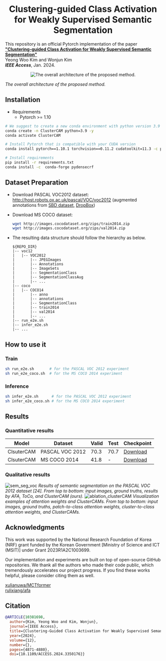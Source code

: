 <h1 align="center">Clustering-guided Class Activation for Weakly Supervised Semantic Segmentation</h1>

This repository is an official Pytorch implementation of the paper [**"Clustering-guided Class Activation for Weakly Supervised Semantic Segmentation"**](https://ieeexplore.ieee.org/abstract/document/10381698) <br>
Yeong Woo Kim and Wonjun Kim <br>
***IEEE Access***, Jan. 2024. </br>
<p align="center">
  <img src="https://github.com/DCVL-WSSS/ClusterCAM/assets/49578893/82ccf953-05b2-4b3e-9441-90b3a247a493" alt="The overall architecture of the proposed method."/>
</p>

*The overall architecture of the proposed method.*

## Installation
- Requirements
  - Pytorch >= 1.10

```bash
# We suggest to create a new conda environment with python version 3.9
conda create -n ClusterCAM python=3.9 -y
conda activate ClusterCAM

# Install Pytorch that is compatible with your CUDA version
conda install pytorch==1.10.1 torchvision==0.11.2 cudatoolkit=11.3 -c pytorch -c conda-forge

# Install requirements
pip install -r requirements.txt
conda install -c  conda-forge pydensecrf
```

## Dataset Preparation
- Download PASCAL VOC2012 dataset: http://host.robots.ox.ac.uk/pascal/VOC/voc2012 (augmented annotations from [SBD dataset](http://home.bharathh.info/pubs/codes/SBD/download.html), [DropBox](https://www.dropbox.com/s/oeu149j8qtbs1x0/SegmentationClassAug.zip?dl=0))
- Download MS COCO dataset:
  ```bash
  wget http://images.cocodataset.org/zips/train2014.zip
  wget http://images.cocodataset.org/zips/val2014.zip
  ```

- The resulting data structure should follow the hierarchy as below.

   ```
   ${REPO_DIR}  
   |-- voc12  
   |   |-- VOC2012
   |       |-- JPEGImages
   |       |-- Annotations
   |       |-- ImageSets
   |       |-- SegmentationClass
   |       |-- SegmentationClassAug
   |       |-- ...
   |-- coco   
   |   |-- COCO14
   |       |-- anno
   |       |-- annotations
   |       |-- SegmentationClass
   |       |-- train2014
   |       |-- val2014
   |       |-- ...
   |-- run_e2e.sh 
   |-- infer_e2e.sh 
   |-- ...
   ```

## How to use it
### Train
```bash
sh run_e2e.sh       # for the PASCAL VOC 2012 experiment
sh run_e2e_coco.sh  # for the MS COCO 2014 experiment
```
### Inference
```bash
sh infer_e2e.sh      # for the PASCAL VOC 2012 experiment
sh infer_e2e_coco.sh # for the MS COCO 2014 experiment
```
## Results
### Quantitative results
| Model                        | Dataset   | Valid | Test | Checkpoint            |
| ---------------------------- | --------- | ----- | -------- | --------------- |
| ClsuterCAM                | PASCAL VOC 2012 |70.3   | 70.7     | [Download](https://drive.google.com/file/d/1GqLasPff6hk_X9wJPr-wWmq4XwdhsWB9/view?usp=sharing)|
| ClsuterCAM                | MS COCO 2014      | 41.8   | -     | [Download](https://drive.google.com/file/d/1Gu01U0g6_usorubqydM3guX6XfOCtvRT/view?usp=sharing)|
### Qualitative results
![sem_seg_voc](https://github.com/DCVL-WSSS/ClusterCAM/assets/49578893/f71fd63d-55e4-48ef-9061-1d696cbc07c4)
*Results of semantic segmentation on the PASCAL VOC 2012 dataset [24]. From top to bottom: input images, ground truths, results by AFA, ToCo, and ClusterCAM (ours).*
![ablation_clusterCAM](https://github.com/DCVL-WSSS/ClusterCAM/assets/49578893/0105bd8f-81e2-4e80-865d-a5d1c205ea1f)
*Visualization examples of attention weights and ClusterCAMs. From top to bottom: input images, ground truths, patch-to-class attention weights, cluster-to-class attention weights, and ClusterCAMs.*

## Acknowledgments
This work was supported by the National Research Foundation of Korea (NRF) grant funded by the Korean Government [Ministry of Science and ICT (MSIT)] under Grant 2023R1A2C1003699.

Our implementation and experiments are built on top of open-source GitHub repositories. We thank all the authors who made their code public, which tremendously accelerates our project progress. If you find these works helpful, please consider citing them as well.

[xulianuwa/MCTformer](https://github.com/xulianuwa/MCTformer)  </br>
[rulixiang/afa](https://github.com/rulixiang/afa)  </br>

## Citation
```bibtex
@ARTICLE{10381698,
  author={Kim, Yeong Woo and Kim, Wonjun},
  journal={IEEE Access}, 
  title={Clustering-Guided Class Activation for Weakly Supervised Semantic Segmentation}, 
  year={2024},
  volume={12},
  number={},
  pages={4871-4880},
  doi={10.1109/ACCESS.2024.3350176}}
